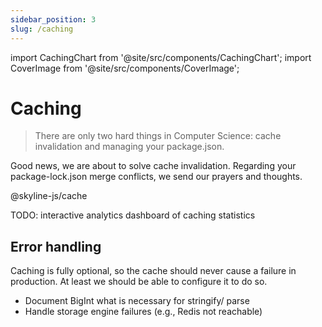 ```yaml
---
sidebar_position: 3
slug: /caching
---
```


import CachingChart from '@site/src/components/CachingChart';
import CoverImage from '@site/src/components/CoverImage';

# Caching

> There are only two hard things in Computer Science: cache invalidation and managing your package.json.

Good news, we are about to solve cache invalidation. Regarding your package-lock.json merge conflicts, we send our prayers and thoughts.

<!-- Prayers and thoughts to your package-lock.json merge conflicts though. -->

@skyline-js/cache

TODO: interactive analytics dashboard of caching statistics
<CachingChart></CachingChart>

## Error handling

Caching is fully optional, so the cache should never cause a failure in production. At least we should be able to configure it to do so.

- Document BigInt what is necessary for stringify/ parse
- Handle storage engine failures (e.g., Redis not reachable)

